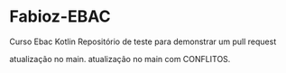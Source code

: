 # Fabioz-EBAC
Curso Ebac Kotlin
Repositório de teste para demonstrar um pull request

atualização no main.
atualização no main com CONFLITOS.
